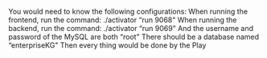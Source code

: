 You would need to know the following configurations:
When running the frontend, run the command:
./activator “run 9068"
When running the backend, run the command:
./activator “run 9069"
And the username and password of the MySQL are both “root"
There should be a database named “enterpriseKG"
Then every thing would be done by the Play
